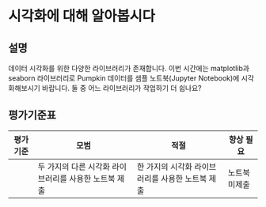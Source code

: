 # 시각화에 대해 알아봅시다

## 설명

데이터 시각화를 위한 다양한 라이브러리가 존재합니다. 이번 시간에는 matplotlib과 seaborn 라이브러리로 Pumpkin 데이터를 샘플 노트북(Jupyter Notebook)에 시각화해보시기 바랍니다. 둘 중 어느 라이브러리가 작업하기 더 쉽나요?

## 평가기준표

| 평가기준 | 모범                                               | 적절                                         | 향상 필요     |
| -------- | ------------------------------------------------- | -------------------------------------------- | ------------ |
|          | 두 가지의 다른 시각화 라이브러리를 사용한 노트북 제출 | 한 가지의 시각화 라이브러리를 사용한 노트북 제출 | 노트북 미제출 |
